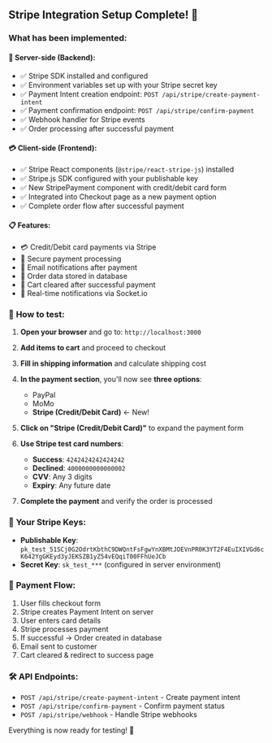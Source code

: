 ## Stripe Integration Setup Complete! 🎉

### What has been implemented:

#### 🔧 **Server-side (Backend)**:
- ✅ Stripe SDK installed and configured
- ✅ Environment variables set up with your Stripe secret key
- ✅ Payment Intent creation endpoint: `POST /api/stripe/create-payment-intent`
- ✅ Payment confirmation endpoint: `POST /api/stripe/confirm-payment`
- ✅ Webhook handler for Stripe events
- ✅ Order processing after successful payment

#### 💳 **Client-side (Frontend)**:
- ✅ Stripe React components (`@stripe/react-stripe-js`) installed
- ✅ Stripe.js SDK configured with your publishable key
- ✅ New StripePayment component with credit/debit card form
- ✅ Integrated into Checkout page as a new payment option
- ✅ Complete order flow after successful payment

#### 📋 **Features**:
- 💳 Credit/Debit card payments via Stripe
- 🔐 Secure payment processing
- 📧 Email notifications after payment
- 💾 Order data stored in database
- 🛒 Cart cleared after successful payment
- 🔔 Real-time notifications via Socket.io

### 🚀 **How to test:**

1. **Open your browser** and go to: `http://localhost:3000`

2. **Add items to cart** and proceed to checkout

3. **Fill in shipping information** and calculate shipping cost

4. **In the payment section**, you'll now see **three options**:
   - PayPal
   - MoMo  
   - **Stripe (Credit/Debit Card)** ← New!

5. **Click on "Stripe (Credit/Debit Card)"** to expand the payment form

6. **Use Stripe test card numbers**:
   - **Success**: `4242424242424242`
   - **Declined**: `4000000000000002`
   - **CVV**: Any 3 digits
   - **Expiry**: Any future date

7. **Complete the payment** and verify the order is processed

### 🔑 **Your Stripe Keys**:
- **Publishable Key**: `pk_test_51SCj0G2OdrtKbthC9DWQntFsFgwYnXBMtJOEVnPR0K3YT2F4EuIXIVGd6cK642YgGKEyd3yJEKSZB1yZ54vEQqiT00FFhUeJCb`
- **Secret Key**: `sk_test_***` (configured in server environment)

### 📱 **Payment Flow**:
1. User fills checkout form
2. Stripe creates Payment Intent on server
3. User enters card details
4. Stripe processes payment
5. If successful → Order created in database
6. Email sent to customer
7. Cart cleared & redirect to success page

### 🛠 **API Endpoints**:
- `POST /api/stripe/create-payment-intent` - Create payment intent
- `POST /api/stripe/confirm-payment` - Confirm payment status
- `POST /api/stripe/webhook` - Handle Stripe webhooks

Everything is now ready for testing! 🎯